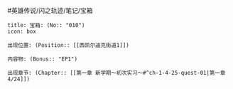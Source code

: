 #英雄传说/闪之轨迹/笔记/宝箱
```ad-quote
title: 宝箱: (No:: "010")
icon: box

出现位置: (Position:: [[西凯尔迪克街道1]])

内容物: (Bonus:: "EP1")

出现章节: (Chapter:: [[第一章 新学期～初次实习～#^ch-1-4-25-quest-01|第一章4/24]])

```
